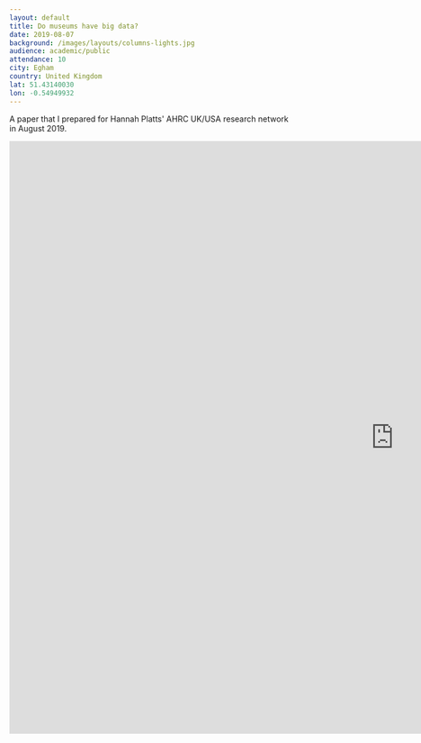 ```yaml
---
layout: default
title: Do museums have big data?
date: 2019-08-07
background: /images/layouts/columns-lights.jpg
audience: academic/public
attendance: 10
city: Egham
country: United Kingdom
lat: 51.43140030
lon: -0.54949932
---
```


A paper that I prepared for Hannah Platts' AHRC UK/USA research network in August 2019.

<iframe src="https://docs.google.com/presentation/d/e/2PACX-1vRwbk8cpgxVWIKZmH6vHIZKsIu2r1Wrvz8msTmBzvaLThC4rI5remn_JC960cEKWA/embed?start=false&loop=false&delayms=3000" frameborder="0" width="1365" height="1053" allowfullscreen="true" mozallowfullscreen="true" webkitallowfullscreen="true"></iframe>
